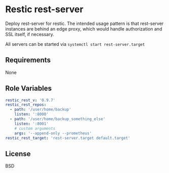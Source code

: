 Restic rest-server
=========

Deploy rest-server for restic.
The intended usage pattern is that rest-server instances are behind an edge proxy,
which would handle authorization and SSL itself, if necessary.


All servers can be started via `systemctl start rest-server.target`

Requirements
------------

None

Role Variables
--------------

```yaml
restic_rest_v: '0.9.7'
restic_rest_repos:
  - path: '/user/home/backup'
    listen: ':8000'
  - path: '/user/home/backup_something_else'
    listen: ':8001'
    # custom arguments
    args: '--append-only --prometheus'
restic_rest_target: 'rest-server.target default.target'
```


License
-------

BSD
